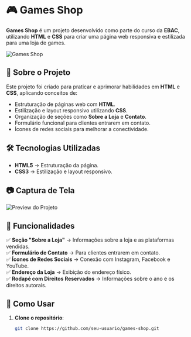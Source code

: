 # 🎮 Games Shop

**Games Shop** é um projeto desenvolvido como parte do curso da **EBAC**, utilizando **HTML** e **CSS** para criar uma página web responsiva e estilizada para uma loja de games.

![Games Shop](./caminho-da-imagem.png) <!-- Substitua pelo caminho correto da imagem do seu projeto -->

## 🚀 Sobre o Projeto

Este projeto foi criado para praticar e aprimorar habilidades em **HTML** e **CSS**, aplicando conceitos de:
- Estruturação de páginas web com **HTML**.
- Estilização e layout responsivo utilizando **CSS**.
- Organização de seções como **Sobre a Loja** e **Contato**.
- Formulário funcional para clientes entrarem em contato.
- Ícones de redes sociais para melhorar a conectividade.

## 🛠️ Tecnologias Utilizadas

- **HTML5** → Estruturação da página.
- **CSS3** → Estilização e layout responsivo.

## 📷 Captura de Tela

![Preview do Projeto](./caminho-da-imagem.png) <!-- Substitua pelo caminho correto da imagem do seu projeto -->

## 📌 Funcionalidades

✅ **Seção "Sobre a Loja"** → Informações sobre a loja e as plataformas vendidas.  
✅ **Formulário de Contato** → Para clientes entrarem em contato.  
✅ **Ícones de Redes Sociais** → Conexão com Instagram, Facebook e YouTube.  
✅ **Endereço da Loja** → Exibição do endereço físico.  
✅ **Rodapé com Direitos Reservados** → Informações sobre o ano e os direitos autorais.  

## 📂 Como Usar

1. **Clone o repositório**:
   ```bash
   git clone https://github.com/seu-usuario/games-shop.git
